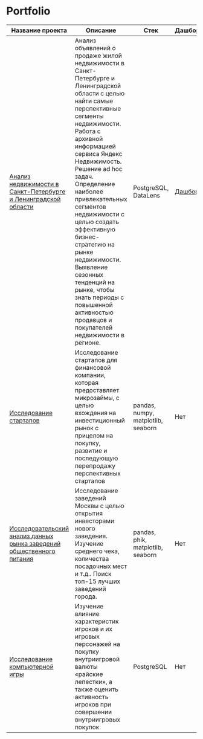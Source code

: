 # Portfolio
| Название проекта | Описание | Стек | Дашборд |
|------------------|----------|------|--------|
|[Анализ недвижимости в Санкт-Петербурге и Ленинградской области](Real%20Estate%20Market/)|Анализ объявлений о продаже жилой недвижимости в Санкт-Петербурге и Ленинградской области с целью найти самые перспективные сегменты недвижимости. Работа с архивной информацией сервиса Яндекс Недвижимость. Решение ad hoc задач. Определение наиболее привлекательных сегментов недвижимости с целью создать эффективную бизнес-стратегию на рынке недвижимости. Выявление сезонных тенденций на рынке, чтобы знать периоды с повышенной активностью продавцов и покупателей недвижимости в регионе.|PostgreSQL, DataLens|[Дашборд](https://datalens.ru/1d0yifggvpnen-dashbord-dlya-agentstva-nedvizhimosti)|
|[Исследование стартапов](Startup%20Research)|Исследование стартапов для финансовой компании, которая предоставляет микрозаймы, с целью вхождения на инвестиционный рынок с прицелом на покупку, развитие и последующую перепродажу перспективных стартапов|pandas, numpy, matplotlib, seaborn|Нет|
|[Исследовательский анализ данных рынка заведений общественного питания](Public%20Catering%20Establishments)|Исследование заведений Москвы с целью открытия инвесторами нового заведения. Изучение среднего чека, количества посадочных мест и т.д.. Поиск топ-15 лучших заведений города.|pandas, phik, matplotlib, seaborn|Нет|
|[Исследование компьютерной игры]()|Изучение влияние характеристик игроков и их игровых персонажей на покупку внутриигровой валюты «райские лепестки», а также оценить активность игроков при совершении внутриигровых покупок|PostgreSQL|Нет|
